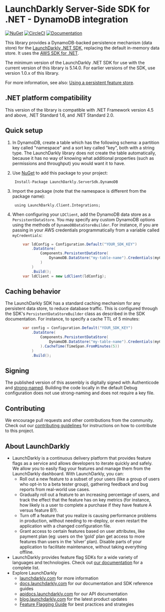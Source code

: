 # LaunchDarkly Server-Side SDK for .NET - DynamoDB integration

[![NuGet](https://img.shields.io/nuget/v/LaunchDarkly.ServerSdk.DynamoDB.svg?style=flat-square)](https://www.nuget.org/packages/LaunchDarkly.ServerSdk.DynamoDB/)
[![CircleCI](https://circleci.com/gh/launchdarkly/dotnet-server-sdk-dynamodb.svg?style=svg)](https://circleci.com/gh/launchdarkly/dotnet-server-sdk-dynamodb)
[![Documentation](https://img.shields.io/static/v1?label=GitHub+Pages&message=API+reference&color=00add8)](https://launchdarkly.github.io/dotnet-server-sdk-dynamodb)

This library provides a DynamoDB-backed persistence mechanism (data store) for the [LaunchDarkly .NET SDK](https://github.com/launchdarkly/dotnet-server-sdk), replacing the default in-memory data store. It uses the [AWS SDK for .NET](https://aws.amazon.com/sdk-for-net/).

The minimum version of the LaunchDarkly .NET SDK for use with the current version of this library is 5.14.0. For earlier versions of the SDK, use version 1.0.x of this library.

For more information, see also: [Using a persistent feature store](https://docs.launchdarkly.com/v2.0/docs/using-a-persistent-feature-store).

## .NET platform compatibility

This version of the library is compatible with .NET Framework version 4.5 and above, .NET Standard 1.6, and .NET Standard 2.0.

## Quick setup

1. In DynamoDB, create a table which has the following schema: a partition key called "namespace" and a sort key called "key", both with a string type. The LaunchDarkly library does not create the table automatically, because it has no way of knowing what additional properties (such as permissions and throughput) you would want it to have.

2. Use [NuGet](http://docs.nuget.org/docs/start-here/using-the-package-manager-console) to add this package to your project:

        Install-Package LaunchDarkly.ServerSdk.DynamoDB

3. Import the package (note that the namespace is different from the package name):

        using LaunchDarkly.Client.Integrations;

4. When configuring your `LDClient`, add the DynamoDB data store as a `PersistentDataStore`. You may specify any custom DynamoDB options using the methods of `DynamoDBDataStoreBuilder`. For instance, if you are passing in your AWS credentials programmatically from a variable called `myCredentials`:

```csharp
        var ldConfig = Configuration.Default("YOUR_SDK_KEY")
            .DataStore(
                Components.PersistentDataStore(
                    DynamoDB.DataStore("my-table-name").Credentials(myCredentials)
                )
            )
            .Build();
        var ldClient = new LdClient(ldConfig);
```

## Caching behavior

The LaunchDarkly SDK has a standard caching mechanism for any persistent data store, to reduce database traffic. This is configured through the SDK's `PersistentDataStoreBuilder` class as described in the SDK documentation. For instance, to specify a cache TTL of 5 minutes:

```csharp
        var config = Configuration.Default("YOUR_SDK_KEY")
            .DataStore(
                Components.PersistentDataStore(
                    DynamoDB.DataStore("my-table-name").Credentials(myCredentials)
                ).CacheTime(TimeSpan.FromMinutes(5))
            )
            .Build();
```

## Signing

The published version of this assembly is digitally signed with Authenticode and [strong-named](https://docs.microsoft.com/en-us/dotnet/framework/app-domains/strong-named-assemblies). Building the code locally in the default Debug configuration does not use strong-naming and does not require a key file.

## Contributing

We encourage pull requests and other contributions from the community. Check out our [contributing guidelines](CONTRIBUTING.md) for instructions on how to contribute to this project.

## About LaunchDarkly
 
* LaunchDarkly is a continuous delivery platform that provides feature flags as a service and allows developers to iterate quickly and safely. We allow you to easily flag your features and manage them from the LaunchDarkly dashboard.  With LaunchDarkly, you can:
    * Roll out a new feature to a subset of your users (like a group of users who opt-in to a beta tester group), gathering feedback and bug reports from real-world use cases.
    * Gradually roll out a feature to an increasing percentage of users, and track the effect that the feature has on key metrics (for instance, how likely is a user to complete a purchase if they have feature A versus feature B?).
    * Turn off a feature that you realize is causing performance problems in production, without needing to re-deploy, or even restart the application with a changed configuration file.
    * Grant access to certain features based on user attributes, like payment plan (eg: users on the ‘gold’ plan get access to more features than users in the ‘silver’ plan). Disable parts of your application to facilitate maintenance, without taking everything offline.
* LaunchDarkly provides feature flag SDKs for a wide variety of languages and technologies. Check out [our documentation](https://docs.launchdarkly.com/docs) for a complete list.
* Explore LaunchDarkly
    * [launchdarkly.com](https://www.launchdarkly.com/ "LaunchDarkly Main Website") for more information
    * [docs.launchdarkly.com](https://docs.launchdarkly.com/  "LaunchDarkly Documentation") for our documentation and SDK reference guides
    * [apidocs.launchdarkly.com](https://apidocs.launchdarkly.com/  "LaunchDarkly API Documentation") for our API documentation
    * [blog.launchdarkly.com](https://blog.launchdarkly.com/  "LaunchDarkly Blog Documentation") for the latest product updates
    * [Feature Flagging Guide](https://github.com/launchdarkly/featureflags/  "Feature Flagging Guide") for best practices and strategies
